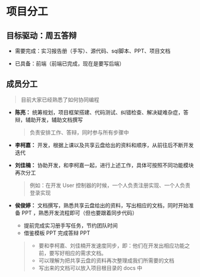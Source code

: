 # 项目分工

## 目标驱动：周五答辩

- 需要完成：实习报告册（手写）、源代码、sql脚本、PPT、项目文档

- 已具备：前端（前端已完成，现在是要写后端）

## 成员分工

> 目前大家已经熟悉了如何协同编程

- **陈亮：** 统筹规划，项目框架搭建、代码测试、纠错检查、解决疑难杂症，答辩，辅助开发，辅助文档撰写

  > 负责安排工作、答辩，同时参与所有步骤中

- **李柯嘉：** 开发，根据上课以及共享云盘给出的资料和顺序，从前往后不断开发迭代

- **刘佳楠：** 协助开发，和李柯嘉一起，进行上述工作，具体可按照不同功能模块再次分工

  > 例如：在开发 User 控制器的时候，一个人负责注册实现、一个人负责登录实现

- **侯俊婷：** 文档撰写，熟悉共享云盘给出的资料，写出相应的文档，同时开始准备 PPT ，熟悉开发流程即可（但也要跟着同步代码）

  - 提前完成实习册手写任务，节约团队时间
  - 借鉴模板 PPT 完成答辩 PPT
  
  > - 要和李柯嘉、刘佳楠开发速度同步，即：他们在开发出相应功能之前，要写好相应的需求文档。
  > - 可以理解为把共享云盘的资料再次整理成我们所需要的文档
  > - 写出来的文档可以放入项目根目录的 docs 中
  